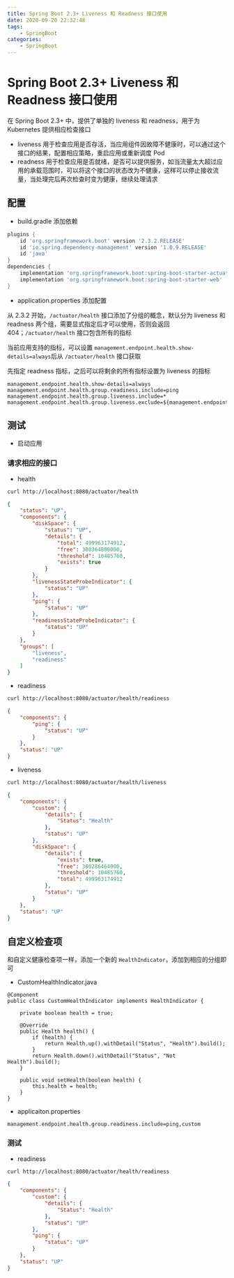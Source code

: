 ```yaml
---
title: Spring Boot 2.3+ Liveness 和 Readness 接口使用
date: 2020-09-20 22:32:48
tags:
    - SpringBoot
categories: 
    - SpringBoot
---
```


# Spring Boot 2.3+ Liveness 和 Readness 接口使用

在 Spring Boot  2.3+ 中，提供了单独的 liveness 和 readness，用于为 Kubernetes 提供相应检查接口

- liveness
用于检查应用是否存活，当应用组件因故障不健康时，可以通过这个接口的结果，配置相应策略，重启应用或重新调度 Pod
- readness
用于检查应用是否就绪，是否可以提供服务，如当流量太大超过应用的承载范围时，可以将这个接口的状态改为不健康，这样可以停止接收流量，当处理完后再次检查时变为健康，继续处理请求

## 配置 

- build.gradle 添加依赖

```groovy
plugins {
    id 'org.springframework.boot' version '2.3.2.RELEASE'
    id 'io.spring.dependency-management' version '1.0.9.RELEASE'
    id 'java'
}
dependencies {
    implementation 'org.springframework.boot:spring-boot-starter-actuator'
    implementation 'org.springframework.boot:spring-boot-starter-web'
}
```

- application.properties 添加配置

从 2.3.2 开始，`/actuator/health` 接口添加了分组的概念，默认分为 liveness 和 readness 两个组，需要显式指定后才可以使用，否则会返回 404；`/actuator/health` 接口包含所有的指标

当前应用支持的指标，可以设置 `management.endpoint.health.show-details=always`后从 `/actuator/health` 接口获取

先指定 readness 指标，之后可以将剩余的所有指标设置为 liveness 的指标

```
management.endpoint.health.show-details=always
management.endpoint.health.group.readiness.include=ping
management.endpoint.health.group.liveness.include=*
management.endpoint.health.group.liveness.exclude=${management.endpoint.health.group.readiness.include}
```

## 测试 

- 启动应用

### 请求相应的接口

- health

```bash
curl http://localhost:8080/actuator/health
```

```json
{
    "status": "UP",
    "components": {
        "diskSpace": {
            "status": "UP",
            "details": {
                "total": 499963174912,
                "free": 380364800000,
                "threshold": 10485760,
                "exists": true
            }
        },
        "livenessStateProbeIndicator": {
            "status": "UP"
        },
        "ping": {
            "status": "UP"
        },
        "readinessStateProbeIndicator": {
            "status": "UP"
        }
    },
    "groups": [
        "liveness",
        "readiness"
    ]
}
```

- readiness

```bash
curl http://localhost:8080/actuator/health/readiness
```

```json
{
    "components": {
        "ping": {
            "status": "UP"
        }
    },
    "status": "UP"
}
```

- liveness

```bash
curl http://localhost:8080/actuator/health/liveness
```

```json
{
    "components": {
        "custom": {
            "details": {
                "Status": "Health"
            },
            "status": "UP"
        },
        "diskSpace": {
            "details": {
                "exists": true,
                "free": 380286464000,
                "threshold": 10485760,
                "total": 499963174912
            },
            "status": "UP"
        }
    },
    "status": "UP"
}
```

## 自定义检查项

和自定义健康检查项一样，添加一个新的 `HealthIndicator`，添加到相应的分组即可

- CustomHealthIndicator.java

```
@Component
public class CustomHealthIndicator implements HealthIndicator {

    private boolean health = true;

    @Override
    public Health health() {
        if (health) {
            return Health.up().withDetail("Status", "Health").build();
        }
        return Health.down().withDetail("Status", "Not Health").build();
    }

    public void setHealth(boolean health) {
        this.health = health;
    }
}
```

- applicaiton.properties

```
management.endpoint.health.group.readiness.include=ping,custom
```

### 测试

- readiness

```bash
curl http://localhost:8080/actuator/health/readiness
```

```json
{
    "components": {
        "custom": {
            "details": {
                "Status": "Health"
            },
            "status": "UP"
        },
        "ping": {
            "status": "UP"
        }
    },
    "status": "UP"
}
```

